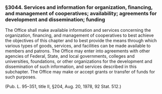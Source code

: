 ### §3044. Services and information for organization, financing, and management of cooperatives; availability; agreements for development and dissemination; funding ###

The Office shall make available information and services concerning the organization, financing, and management of cooperatives to best achieve the objectives of this chapter and to best provide the means through which various types of goods, services, and facilities can be made available to members and patrons. The Office may enter into agreements with other agencies of Federal, State, and local governments, colleges and universities, foundations, or other organizations for the development and dissemination of such information, and services described in this subchapter. The Office may make or accept grants or transfer of funds for such purposes.

(Pub. L. 95–351, title II, §204, Aug. 20, 1978, 92 Stat. 512.)